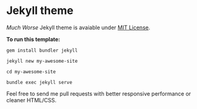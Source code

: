 # Jekyll theme

*Much Worse* Jekyll theme is avaiable under [MIT License](https://opensource.org/licenses/MIT).

**To run this template:**

```
gem install bundler jekyll

jekyll new my-awesome-site

cd my-awesome-site

bundle exec jekyll serve
```

Feel free to send me pull requests with better responsive performance or cleaner HTML/CSS.
